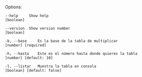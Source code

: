 Options:

  
	--help     Show help                                             [boolean]
  
	--version  Show version number                                   [boolean]
  
	-b, --base     Es la base de la tabla de multiplicar             [number] [required]
  
	-h, --hasta    Este es el número hasta donde quieres la tabla    [number] [default: 10]
  
	-l, --listar   Muestra la tabla en consola                       [boolean] [default: false]
